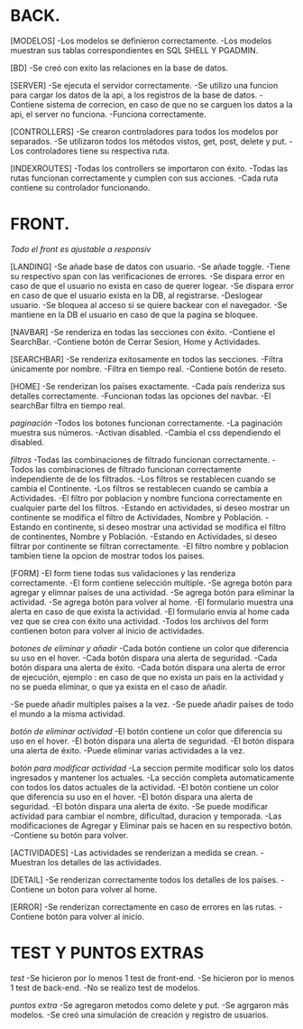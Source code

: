 # BACK.

[MODELOS]
-Los modelos se definieron correctamente.
-Los modelos muestran sus tablas correspondientes en SQL SHELL Y PGADMIN.

[BD]
-Se creó con exito las relaciones en la base de datos.

[SERVER]
-Se ejecuta el servidor correctamente.
-Se utilizo una funcion para cargar los datos de la api, a los registros de la base de datos.
-Contiene sistema de correcion, en caso de que no se carguen los datos a la api, el server no funciona.
-Funciona correctamente.

[CONTROLLERS]
-Se crearon controladores para todos los modelos por separados.
-Se utilizaron todos los métodos vistos, get, post, delete y put.
-Los controladores tiene su respectiva ruta.

[INDEXROUTES]
-Todas los controllers se importaron con éxito.
-Todas las rutas funcionan correctamente y cumplen con sus acciones.
-Cada ruta contiene su controlador funcionando.

# FRONT.
*Todo el front es ajustable a responsiv*

[LANDING]
-Se añade base de datos con usuario.
-Se añade toggle.
-Tiene su respectivo span con las verificaciones de errores.
-Se dispara error en caso de que el usuario no exista en caso de querer logear.
-Se dispara error en caso de que el usuario exista en la DB, al registrarse.
-Deslogear usuario.
-Se bloquea al acceso si se quiere backear con el navegador.
-Se mantiene en la DB el usuario en caso de que la pagina se bloquee.

[NAVBAR]
-Se renderiza en todas las secciones con éxito.
-Contiene el SearchBar.
-Contiene botón de Cerrar Sesion, Home y Actividades.

[SEARCHBAR]
-Se renderiza exitosamente en todos las secciones.
-Filtra únicamente por nombre.
-Filtra en tiempo real.
-Contiene botón de reseto.

[HOME]
-Se renderizan los países exactamente.
-Cada país renderiza sus detalles correctamente.
-Funcionan todas las opciones del navbar.
-El searchBar filtra en tiempo real.

*paginación*
-Todos los botones funcionan correctamente.
-La paginación muestra sus números.
-Activan disabled.
-Cambia el css dependiendo el disabled.

*filtros*
-Todas las combinaciones de filtrado funcionan correctamente.
-Todos las combinaciones de filtrado funcionan correctamente independiente de de los filtrados.
-Los filtros se restablecen cuando se cambia el Continente.
-Los filtros se restablecen cuando se cambia a Actividades.
-El filtro por poblacion y nombre funciona correctamente en cualquier parte del los filtros.
-Estando en actividades, si deseo mostrar un continente se modifica el filtro de Actividades, Nombre y Población.
-Estando en continente, si deseo mostrar una actividad se modifica el filtro de continentes, Nombre y Población.
-Estando en Actividades, si deseo filtrar por continente se filtran correctamente.
-El filtro nombre y poblacion tambien tiene la opcion de mostrar todos los paises.



[FORM]
-El form tiene todas sus validaciones y las renderiza correctamente.
-El form contiene selección multiple.
-Se agrega botón para agregar y elimnar países de una actividad.
-Se agrega botón para eliminar la actividad.
-Se agrega botón para volver al home.
-El formulario muestra una alerta en caso de que exista la actividad.
-El formulario envia al home cada vez que se crea con éxito una actividad.
-Todos los archivos del form contienen boton para volver al inicio de actividades.

*botones de eliminar y añadir*
-Cada botón contiene un color que diferencia su uso en el hover.
-Cada botón dispara una alerta de seguridad.
-Cada botón dispara una alerta de éxito.
-Cada botón dispara una alerta de error de ejecución, ejemplo : en caso de que no exista un país en la actividad y no se pueda eliminar, o que ya exista en el caso de añadir.

-Se puede añadir multiples países a la vez.
-Se puede añadir países de todo el mundo a la misma actividad.

*botón de eliminar actividad*
-El botón contiene un color que diferencia su uso en el hover.
-El botón dispara una alerta de seguridad.
-El botón dispara una alerta de éxito.
-Puede eliminar varias actividades a la vez.

*botón para modificar actividad*
-La seccion permite modificar solo los datos ingresados y mantener los actuales.
-La sección completa automaticamente con todos los datos actuales de la actividad.
-El botón contiene un color que diferencia su uso en el hover.
-El botón dispara una alerta de seguridad.
-El botón dispara una alerta de éxito.
-Se puede modificar actividad para cambiar el nombre, dificultad, duracion y temporada.
-Las modificaciones de Agregar y Eliminar país se hacen en su respectivo botón.
-Contiene su botón para volver.

[ACTIVIDADES]
-Las actividades se renderizan a medida se crean.
-Muestran los detalles de las actividades.

[DETAIL]
-Se renderizan correctamente todos los detalles de los países.
-Contiene un boton para volver al home.

[ERROR]
-Se renderizan correctamente en caso de errores en las rutas.
-Contiene botón para volver al inicio.


# TEST Y PUNTOS EXTRAS

*test*
-Se hicieron por lo menos 1 test de front-end.
-Se hicieron por lo menos 1 test de back-end.
-No se realizo test de modelos.

*puntos extra*
-Se agregaron metodos como delete y put.
-Se agrgaron más modelos.
-Se creó una simulación de creación y registro de usuarios.





